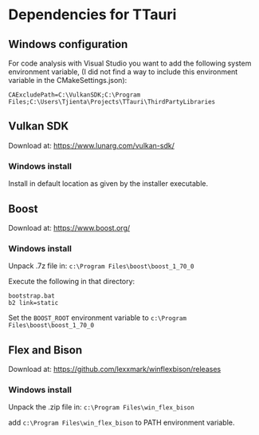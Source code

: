 # Dependencies for TTauri

## Windows configuration
For code analysis with Visual Studio you want to add the following system environment variable, (I did
not find a way to include this environment variable in the CMakeSettings.json):
```
CAExcludePath=C:\VulkanSDK;C:\Program Files;C:\Users\Tjienta\Projects\TTauri\ThirdPartyLibraries
```


## Vulkan SDK
Download at: https://www.lunarg.com/vulkan-sdk/

### Windows install
Install in default location as given by the installer executable.

## Boost
Download at: https://www.boost.org/

### Windows install
Unpack .7z file in: `c:\Program Files\boost\boost_1_70_0`

Execute the following in that directory:
```
bootstrap.bat
b2 link=static
```

Set the `BOOST_ROOT` environment variable to `c:\Program Files\boost\boost_1_70_0`

## Flex and Bison
Download at: https://github.com/lexxmark/winflexbison/releases

### Windows install
Unpack the .zip file in: `c:\Program Files\win_flex_bison`

add `c:\Program Files\win_flex_bison` to PATH environment variable.
